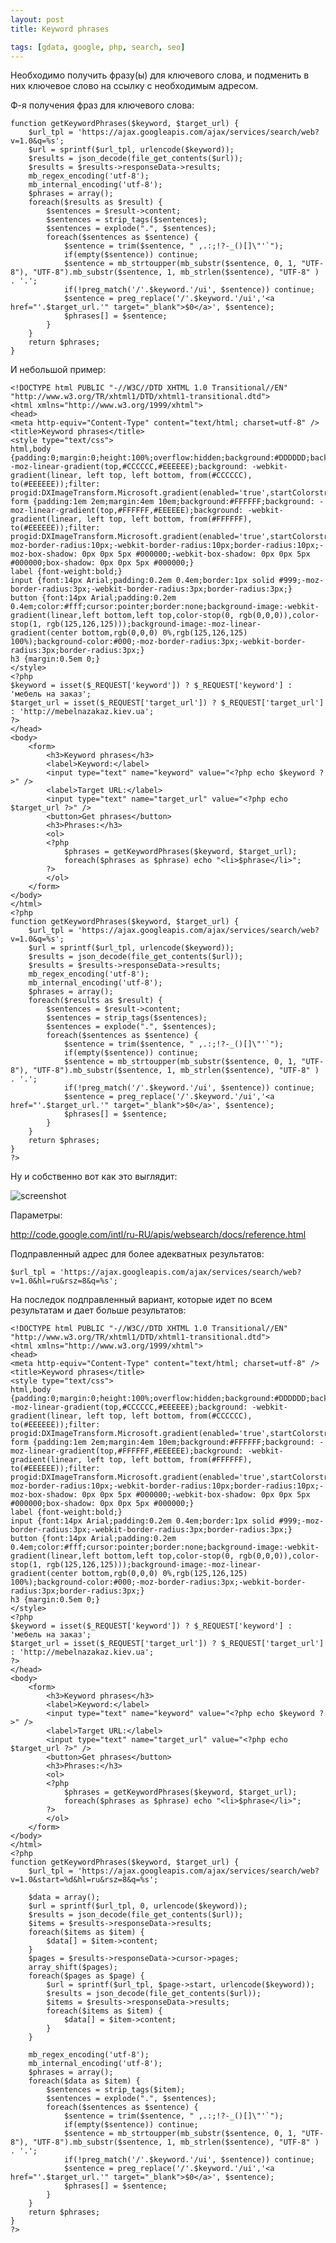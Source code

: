 ```yaml
---
layout: post
title: Keyword phrases

tags: [gdata, google, php, search, seo]
---
```


Необходимо получить фразу(ы) для ключевого слова, и подменить в них ключевое слово на ссылку с необходимым адресом.

Ф-я получения фраз для ключевого слова:

    function getKeywordPhrases($keyword, $target_url) {
        $url_tpl = 'https://ajax.googleapis.com/ajax/services/search/web?v=1.0&q=%s';
        $url = sprintf($url_tpl, urlencode($keyword));
        $results = json_decode(file_get_contents($url));
        $results = $results->responseData->results;
        mb_regex_encoding('utf-8');
        mb_internal_encoding('utf-8');
        $phrases = array();
        foreach($results as $result) {
            $sentences = $result->content;
            $sentences = strip_tags($sentences);
            $sentences = explode(".", $sentences);
            foreach($sentences as $sentence) {
                $sentence = trim($sentence, " ,.:;!?-_()[]\"'`");
                if(empty($sentence)) continue;
                $sentence = mb_strtoupper(mb_substr($sentence, 0, 1, "UTF-8"), "UTF-8").mb_substr($sentence, 1, mb_strlen($sentence), "UTF-8" ) . '.';
                if(!preg_match('/'.$keyword.'/ui', $sentence)) continue;
                $sentence = preg_replace('/'.$keyword.'/ui','<a href="'.$target_url.'" target="_blank">$0</a>', $sentence);
                $phrases[] = $sentence;
            }
        }
        return $phrases;
    }

И небольшой пример:

    <!DOCTYPE html PUBLIC "-//W3C//DTD XHTML 1.0 Transitional//EN" "http://www.w3.org/TR/xhtml1/DTD/xhtml1-transitional.dtd">
    <html xmlns="http://www.w3.org/1999/xhtml">
    <head>
    <meta http-equiv="Content-Type" content="text/html; charset=utf-8" />
    <title>Keyword phrases</title>
    <style type="text/css">
    html,body {padding:0;margin:0;height:100%;overflow:hidden;background:#DDDDDD;background: -moz-linear-gradient(top,#CCCCCC,#EEEEEE);background: -webkit-gradient(linear, left top, left bottom, from(#CCCCCC), to(#EEEEEE));filter: progid:DXImageTransform.Microsoft.gradient(enabled='true',startColorstr=#CCCCCC,endColorstr=#EEEEEE,GradientType=0);}
    form {padding:1em 2em;margin:4em 10em;background:#FFFFFF;background: -moz-linear-gradient(top,#FFFFFF,#EEEEEE);background: -webkit-gradient(linear, left top, left bottom, from(#FFFFFF), to(#EEEEEE));filter: progid:DXImageTransform.Microsoft.gradient(enabled='true',startColorstr=#FFFFFF,endColorstr=#EEEEEE,GradientType=0);-moz-border-radius:10px;-webkit-border-radius:10px;border-radius:10px;-moz-box-shadow: 0px 0px 5px #000000;-webkit-box-shadow: 0px 0px 5px #000000;box-shadow: 0px 0px 5px #000000;}
    label {font-weight:bold;}
    input {font:14px Arial;padding:0.2em 0.4em;border:1px solid #999;-moz-border-radius:3px;-webkit-border-radius:3px;border-radius:3px;}
    button {font:14px Arial;padding:0.2em 0.4em;color:#fff;cursor:pointer;border:none;background-image:-webkit-gradient(linear,left bottom,left top,color-stop(0, rgb(0,0,0)),color-stop(1, rgb(125,126,125)));background-image:-moz-linear-gradient(center bottom,rgb(0,0,0) 0%,rgb(125,126,125) 100%);background-color:#000;-moz-border-radius:3px;-webkit-border-radius:3px;border-radius:3px;}
    h3 {margin:0.5em 0;}
    </style>
    <?php
    $keyword = isset($_REQUEST['keyword']) ? $_REQUEST['keyword'] : 'мебель на заказ';
    $target_url = isset($_REQUEST['target_url']) ? $_REQUEST['target_url'] : 'http://mebelnazakaz.kiev.ua';
    ?>
    </head>
    <body>
        <form>
            <h3>Keyword phrases</h3>
            <label>Keyword:</label>
            <input type="text" name="keyword" value="<?php echo $keyword ?>" />
            <label>Target URL:</label>
            <input type="text" name="target_url" value="<?php echo $target_url ?>" />
            <button>Get phrases</button>
            <h3>Phrases:</h3>
            <ol>
            <?php
                $phrases = getKeywordPhrases($keyword, $target_url);
                foreach($phrases as $phrase) echo "<li>$phrase</li>";
            ?>
            </ol>
        </form>
    </body>
    </html>
    <?php
    function getKeywordPhrases($keyword, $target_url) {
        $url_tpl = 'https://ajax.googleapis.com/ajax/services/search/web?v=1.0&q=%s';
        $url = sprintf($url_tpl, urlencode($keyword));
        $results = json_decode(file_get_contents($url));
        $results = $results->responseData->results;
        mb_regex_encoding('utf-8');
        mb_internal_encoding('utf-8');
        $phrases = array();
        foreach($results as $result) {
            $sentences = $result->content;
            $sentences = strip_tags($sentences);
            $sentences = explode(".", $sentences);
            foreach($sentences as $sentence) {
                $sentence = trim($sentence, " ,.:;!?-_()[]\"'`");
                if(empty($sentence)) continue;
                $sentence = mb_strtoupper(mb_substr($sentence, 0, 1, "UTF-8"), "UTF-8").mb_substr($sentence, 1, mb_strlen($sentence), "UTF-8" ) . '.';
                if(!preg_match('/'.$keyword.'/ui', $sentence)) continue;
                $sentence = preg_replace('/'.$keyword.'/ui','<a href="'.$target_url.'" target="_blank">$0</a>', $sentence);
                $phrases[] = $sentence;
            }
        }
        return $phrases;
    }
    ?>

Ну и собственно вот как это выглядит:

![screenshot](/images/wp/12.png)

Параметры:

http://code.google.com/intl/ru-RU/apis/websearch/docs/reference.html

Подправленный адрес для более адекватных результатов:

    $url_tpl = 'https://ajax.googleapis.com/ajax/services/search/web?v=1.0&hl=ru&rsz=8&q=%s';

На последок подправленный вариант, которые идет по всем результатам и дает больше результатов:

    <!DOCTYPE html PUBLIC "-//W3C//DTD XHTML 1.0 Transitional//EN" "http://www.w3.org/TR/xhtml1/DTD/xhtml1-transitional.dtd">
    <html xmlns="http://www.w3.org/1999/xhtml">
    <head>
    <meta http-equiv="Content-Type" content="text/html; charset=utf-8" />
    <title>Keyword phrases</title>
    <style type="text/css">
    html,body {padding:0;margin:0;height:100%;overflow:hidden;background:#DDDDDD;background: -moz-linear-gradient(top,#CCCCCC,#EEEEEE);background: -webkit-gradient(linear, left top, left bottom, from(#CCCCCC), to(#EEEEEE));filter: progid:DXImageTransform.Microsoft.gradient(enabled='true',startColorstr=#CCCCCC,endColorstr=#EEEEEE,GradientType=0);}
    form {padding:1em 2em;margin:4em 10em;background:#FFFFFF;background: -moz-linear-gradient(top,#FFFFFF,#EEEEEE);background: -webkit-gradient(linear, left top, left bottom, from(#FFFFFF), to(#EEEEEE));filter: progid:DXImageTransform.Microsoft.gradient(enabled='true',startColorstr=#FFFFFF,endColorstr=#EEEEEE,GradientType=0);-moz-border-radius:10px;-webkit-border-radius:10px;border-radius:10px;-moz-box-shadow: 0px 0px 5px #000000;-webkit-box-shadow: 0px 0px 5px #000000;box-shadow: 0px 0px 5px #000000;}
    label {font-weight:bold;}
    input {font:14px Arial;padding:0.2em 0.4em;border:1px solid #999;-moz-border-radius:3px;-webkit-border-radius:3px;border-radius:3px;}
    button {font:14px Arial;padding:0.2em 0.4em;color:#fff;cursor:pointer;border:none;background-image:-webkit-gradient(linear,left bottom,left top,color-stop(0, rgb(0,0,0)),color-stop(1, rgb(125,126,125)));background-image:-moz-linear-gradient(center bottom,rgb(0,0,0) 0%,rgb(125,126,125) 100%);background-color:#000;-moz-border-radius:3px;-webkit-border-radius:3px;border-radius:3px;}
    h3 {margin:0.5em 0;}
    </style>
    <?php
    $keyword = isset($_REQUEST['keyword']) ? $_REQUEST['keyword'] : 'мебель на заказ';
    $target_url = isset($_REQUEST['target_url']) ? $_REQUEST['target_url'] : 'http://mebelnazakaz.kiev.ua';
    ?>
    </head>
    <body>
        <form>
            <h3>Keyword phrases</h3>
            <label>Keyword:</label>
            <input type="text" name="keyword" value="<?php echo $keyword ?>" />
            <label>Target URL:</label>
            <input type="text" name="target_url" value="<?php echo $target_url ?>" />
            <button>Get phrases</button>
            <h3>Phrases:</h3>
            <ol>
            <?php
                $phrases = getKeywordPhrases($keyword, $target_url);
                foreach($phrases as $phrase) echo "<li>$phrase</li>";
            ?>
            </ol>
        </form>
    </body>
    </html>
    <?php
    function getKeywordPhrases($keyword, $target_url) {
        $url_tpl = 'https://ajax.googleapis.com/ajax/services/search/web?v=1.0&start=%d&hl=ru&rsz=8&q=%s';

        $data = array();
        $url = sprintf($url_tpl, 0, urlencode($keyword));
        $results = json_decode(file_get_contents($url));
        $items = $results->responseData->results;
        foreach($items as $item) {
            $data[] = $item->content;
        }
        $pages = $results->responseData->cursor->pages;
        array_shift($pages);
        foreach($pages as $page) {
            $url = sprintf($url_tpl, $page->start, urlencode($keyword));
            $results = json_decode(file_get_contents($url));
            $items = $results->responseData->results;
            foreach($items as $item) {
                $data[] = $item->content;
            }
        }

        mb_regex_encoding('utf-8');
        mb_internal_encoding('utf-8');
        $phrases = array();
        foreach($data as $item) {
            $sentences = strip_tags($item);
            $sentences = explode(".", $sentences);
            foreach($sentences as $sentence) {
                $sentence = trim($sentence, " ,.:;!?-_()[]\"'`");
                if(empty($sentence)) continue;
                $sentence = mb_strtoupper(mb_substr($sentence, 0, 1, "UTF-8"), "UTF-8").mb_substr($sentence, 1, mb_strlen($sentence), "UTF-8" ) . '.';
                if(!preg_match('/'.$keyword.'/ui', $sentence)) continue;
                $sentence = preg_replace('/'.$keyword.'/ui','<a href="'.$target_url.'" target="_blank">$0</a>', $sentence);
                $phrases[] = $sentence;
            }
        }
        return $phrases;
    }
    ?>
